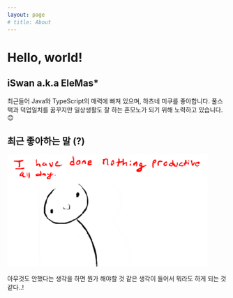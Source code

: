 ```yaml
---
layout: page
# title: About
---
```


# Hello, world!

## iSwan a.k.a EleMas*
최근들어 Java와 TypeScript의 매력에 빠져 있으며, 하츠네 미쿠를 좋아합니다. 풀스택과 덕업일치를 꿈꾸지만 일상생활도 잘 하는 혼모노가 되기 위해 노력하고 있습니다. 😊

## 최근 좋아하는 말 (?)
![](/assets/img/nothingproductive.gif)

아무것도 안했다는 생각을 하면 뭔가 해야할 것 같은 생각이 들어서 뭐라도 하게 되는 것 같다..!
